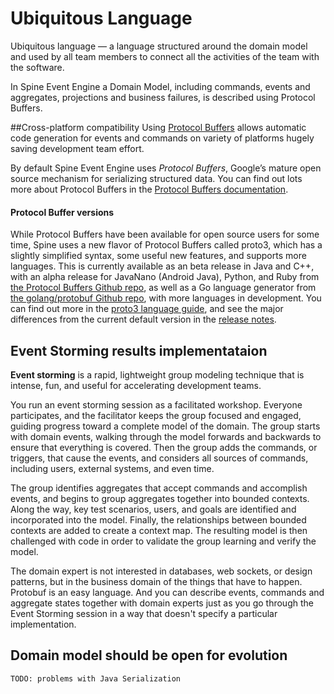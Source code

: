 # Ubiquitous Language

Ubiquitous language — a language structured around the domain model and used by all team members to connect all the activities of the team with the software.

In Spine Event Engine a Domain Model, including commands, events and aggregates, projections and business failures, is described using Protocol Buffers.

##Cross-platform compatibility
Using [Protocol Buffers](https://developers.google.com/protocol-buffers/docs/overview) allows automatic code generation for events and commands on variety of platforms hugely saving development team effort.

By default Spine Event Engine uses *Protocol Buffers*, Google’s mature open source mechanism for serializing structured data. You can find out lots more about Protocol Buffers in the [Protocol Buffers documentation](https://developers.google.com/protocol-buffers/docs/overview).

#### Protocol Buffer versions

While Protocol Buffers have been available for open source users for some time, Spine uses a new flavor of Protocol Buffers called proto3, which has a slightly simplified syntax, some useful new features, and supports more languages. This is currently available as an beta release in Java and C++, with an alpha release for JavaNano (Android Java), Python, and Ruby from [the Protocol Buffers Github repo](https://github.com/google/protobuf/releases), as well as a Go language generator from [the golang/protobuf Github repo](https://github.com/golang/protobuf), with more languages in development. You can find out more in the [proto3 language guide](https://developers.google.com/protocol-buffers/docs/proto3), and see the major differences from the current default version in the [release notes](https://github.com/google/protobuf/releases).


## Event Storming results implementataion
**Event storming** is a rapid, lightweight group modeling technique that is intense, fun, and useful for accelerating development teams. 

You run an event storming session as a facilitated workshop. Everyone participates, and the facilitator keeps the group focused and engaged, guiding progress toward a complete model of the domain. The group starts with domain events, walking through the model forwards and backwards to ensure that everything is covered. Then the group adds the commands, or triggers, that cause the events, and considers all sources of commands, including users, external systems, and even time.

The group identifies aggregates that accept commands and accomplish events, and begins to group aggregates together into bounded contexts. Along the way, key test scenarios, users, and goals are identified and incorporated into the model. Finally, the relationships between bounded contexts are added to create a context map. The resulting model is then challenged with code in order to validate the group learning and verify the model.

The domain expert is not interested in databases, web sockets, or design patterns, but in the business domain of the things that have to happen. 
Protobuf is an easy language. And you can describe events, commands and aggregate states together with domain experts just as you go through the Event Storming session in a way that doesn't specify a particular implementation.

## Domain model should be open for evolution

`TODO: problems with Java Serialization`